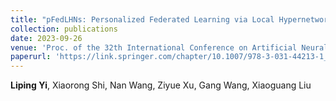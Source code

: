 ```yaml
--- 
title: "pFedLHNs: Personalized Federated Learning via Local Hypernetworks" 
collection: publications 
date: 2023-09-26
venue: 'Proc. of the 32th International Conference on Artificial Neural Networks (ICANN)' 
paperurl: 'https://link.springer.com/chapter/10.1007/978-3-031-44213-1_43' 
--- 
```

**Liping Yi**, Xiaorong Shi, Nan Wang, Ziyue Xu, Gang Wang, Xiaoguang Liu

